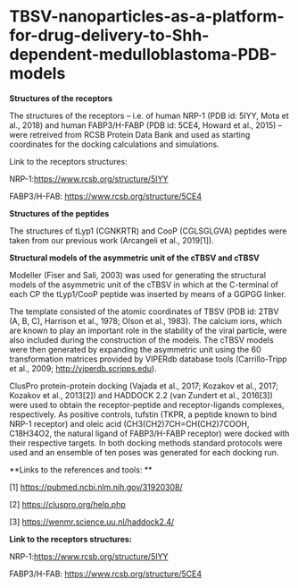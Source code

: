 # TBSV-nanoparticles-as-a-platform-for-drug-delivery-to-Shh-dependent-medulloblastoma-PDB-models

**Structures of the receptors**

The structures of the receptors – i.e. of human NRP-1 (PDB id: 5IYY, Mota et al., 2018) and human FABP3/H-FABP (PDB id: 5CE4, Howard et al., 2015) – were retreived from RCSB Protein Data Bank and used as starting coordinates for the docking calculations and simulations. 

Link to the receptors structures:

NRP-1:https://www.rcsb.org/structure/5IYY

FABP3/H-FAB: https://www.rcsb.org/structure/5CE4

**Structures of the peptides**

The structures of tLyp1 (CGNKRTR) and CooP (CGLSGLGVA) peptides were taken from our previous work (Arcangeli et al., 2019[1]). 

**Structural models of the asymmetric unit of the cTBSV and cTBSV**

Modeller (Fiser and Sali, 2003) was used for generating the structural models of the asymmetric unit of the cTBSV in which at the C-terminal of each CP the tLyp1/CooP peptide was inserted by means of a GGPGG linker.

The template consisted of the atomic coordinates of TBSV (PDB id: 2TBV (A, B, C), Harrison et al., 1978; Olson et al., 1983). The calcium ions, which are known to play an important role in the stability of the viral particle, were also included during the construction of the models. The cTBSV models were then generated by expanding the asymmetric unit using the 60 transformation matrices provided by VIPERdb database tools (Carrillo-Tripp et al., 2009; http://viperdb.scripps.edu). 

ClusPro protein-protein docking (Vajada et al., 2017; Kozakov et al., 2017; Kozakov et al., 2013[2]) and HADDOCK 2.2 (van Zundert et al., 2016[3]) were used to obtain the receptor-peptide and receptor-ligands complexes, respectively. As positive controls, tufstin (TKPR, a peptide known to bind NRP-1 receptor) and oleic acid (CH3(CH2)7CH=CH(CH2)7COOH, C18H34O2, the natural ligand of FABP3/H-FABP receptor) were docked with their respective targets. In both docking methods standard protocols were used and an ensemble of ten poses was generated for each docking run. 


**Links to the references and tools: **

[1] https://pubmed.ncbi.nlm.nih.gov/31920308/

[2] https://cluspro.org/help.php

[3] https://wenmr.science.uu.nl/haddock2.4/

**Link to the receptors structures:**

NRP-1:https://www.rcsb.org/structure/5IYY

FABP3/H-FAB: https://www.rcsb.org/structure/5CE4

